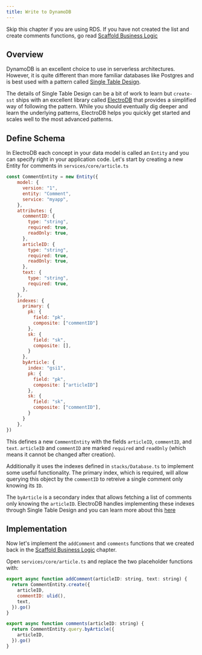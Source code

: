 ```yaml
---
title: Write to DynamoDB
---
```


Skip this chapter if you are using RDS. If you have not created the list and create comments functions, go read [Scaffold Business Logic](scaffold-business-logic)

## Overview

DynamoDB is an excellent choice to use in serverless architectures. However, it is quite different than more familiar databases like Postgres and is best used with a pattern called [Single Table Design](https://www.alexdebrie.com/posts/dynamodb-single-table/).

The details of Single Table Design can be a bit of work to learn but `create-sst` ships with an excellent library called [ElectroDB](https://github.com/tywalch/electrodb) that provides a simplified way of following the pattern. While you should eventually dig deeper and learn the underlying patterns, ElectroDB helps you quickly get started and scales well to the most advanced patterns.

## Define Schema

In ElectroDB each concept in your data model is called an `Entity` and you can specify right in your application code. Let's start by creating a new Entity for comments in `services/core/article.ts`

```js
const CommentEntity = new Entity({
    model: {
      version: "1",
      entity: "Comment",
      service: "myapp",
    },
    attributes: {
      commentID: {
        type: "string",
        required: true,
        readOnly: true,
      },
      articleID: {
        type: "string",
        required: true,
        readOnly: true,
      },
      text: {
        type: "string",
        required: true,
      },
    },
    indexes: {
      primary: {
        pk: {
          field: "pk",
          composite: ["commentID"]
        },
        sk: {
          field: "sk",
          composite: [],
        }
      },
      byArticle: {
        index: "gsi1",
        pk: {
          field: "pk",
          composite: ["articleID"]
        },
        sk: {
          field: "sk",
          composite: ["commentID"],
        }
      }
    },
})
```

This defines a new `CommentEntity` with the fields `articleID`, `commentID`, and `text`. `articleID` and `commentID` are marked `required` and `readOnly` (which means it cannot be changed after creation).

Additionally it uses the indexes defined in `stacks/Database.ts` to implement some useful functionality. The primary index, which is required, will allow querying this object by the `commentID` to retreive a single comment only knowing its `ID`.

The `byArticle` is a secondary index that allows fetching a list of comments only knowing the `articleID`. ElectroDB handles implementing these indexes through Single Table Design and you can learn more about this [here](https://github.com/tywalch/electrodb#indexes)

## Implementation

Now let's implement the `addComment` and `comments` functions that we created back in the [Scaffold Business Logic](scaffold-business-logic.md) chapter.

Open `services/core/article.ts` and replace the two placeholder functions with:

```js
export async function addComment(articleID: string, text: string) {
  return CommentEntity.create({
    articleID,
    commentID: ulid(),
    text,
  }).go()
}

export async function comments(articleID: string) {
  return CommentEntity.query.byArticle({
    articleID,
  }).go()
}
```
